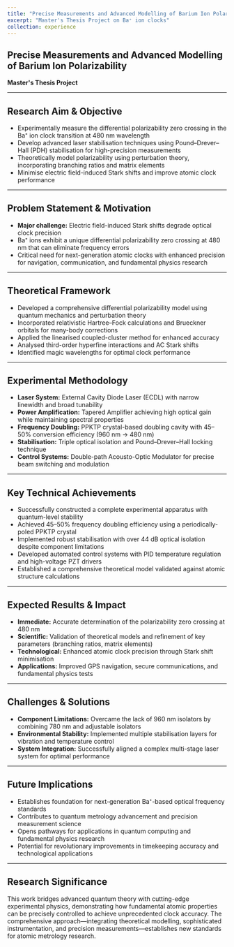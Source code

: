 ```yaml
---
title: "Precise Measurements and Advanced Modelling of Barium Ion Polarizability"
excerpt: "Master's Thesis Project on Ba⁺ ion clocks"
collection: experience
---
```


## Precise Measurements and Advanced Modelling of Barium Ion Polarizability  
**Master's Thesis Project**

---

## Research Aim & Objective
- Experimentally measure the differential polarizability zero crossing in the Ba⁺ ion clock transition at 480 nm wavelength  
- Develop advanced laser stabilisation techniques using Pound–Drever–Hall (PDH) stabilisation for high-precision measurements  
- Theoretically model polarizability using perturbation theory, incorporating branching ratios and matrix elements  
- Minimise electric field-induced Stark shifts and improve atomic clock performance  

---

## Problem Statement & Motivation
- **Major challenge:** Electric field-induced Stark shifts degrade optical clock precision  
- Ba⁺ ions exhibit a unique differential polarizability zero crossing at 480 nm that can eliminate frequency errors  
- Critical need for next-generation atomic clocks with enhanced precision for navigation, communication, and fundamental physics research  

---

## Theoretical Framework
- Developed a comprehensive differential polarizability model using quantum mechanics and perturbation theory  
- Incorporated relativistic Hartree–Fock calculations and Brueckner orbitals for many-body corrections  
- Applied the linearised coupled-cluster method for enhanced accuracy  
- Analysed third-order hyperfine interactions and AC Stark shifts  
- Identified magic wavelengths for optimal clock performance  

---

## Experimental Methodology
- **Laser System:** External Cavity Diode Laser (ECDL) with narrow linewidth and broad tunability  
- **Power Amplification:** Tapered Amplifier achieving high optical gain while maintaining spectral properties  
- **Frequency Doubling:** PPKTP crystal-based doubling cavity with 45–50% conversion efficiency (960 nm → 480 nm)  
- **Stabilisation:** Triple optical isolation and Pound–Drever–Hall locking technique  
- **Control Systems:** Double-path Acousto-Optic Modulator for precise beam switching and modulation  

---

## Key Technical Achievements
- Successfully constructed a complete experimental apparatus with quantum-level stability  
- Achieved 45–50% frequency doubling efficiency using a periodically-poled PPKTP crystal  
- Implemented robust stabilisation with over 44 dB optical isolation despite component limitations  
- Developed automated control systems with PID temperature regulation and high-voltage PZT drivers  
- Established a comprehensive theoretical model validated against atomic structure calculations  

---

## Expected Results & Impact
- **Immediate:** Accurate determination of the polarizability zero crossing at 480 nm  
- **Scientific:** Validation of theoretical models and refinement of key parameters (branching ratios, matrix elements)  
- **Technological:** Enhanced atomic clock precision through Stark shift minimisation  
- **Applications:** Improved GPS navigation, secure communications, and fundamental physics tests  

---

## Challenges & Solutions
- **Component Limitations:** Overcame the lack of 960 nm isolators by combining 780 nm and adjustable isolators  
- **Environmental Stability:** Implemented multiple stabilisation layers for vibration and temperature control  
- **System Integration:** Successfully aligned a complex multi-stage laser system for optimal performance  

---

## Future Implications
- Establishes foundation for next-generation Ba⁺-based optical frequency standards  
- Contributes to quantum metrology advancement and precision measurement science  
- Opens pathways for applications in quantum computing and fundamental physics research  
- Potential for revolutionary improvements in timekeeping accuracy and technological applications  

---

## Research Significance
This work bridges advanced quantum theory with cutting-edge experimental physics, demonstrating how fundamental atomic properties can be precisely controlled to achieve unprecedented clock accuracy. The comprehensive approach—integrating theoretical modelling, sophisticated instrumentation, and precision measurements—establishes new standards for atomic metrology research.



